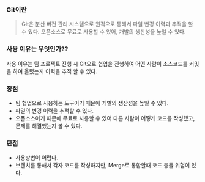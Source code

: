 ### Git이란 
> Git은 분산 버전 관리 시스템으로 원격으로 통해서 파일 변경 이력과 추적을 할 수 있다. 오픈소스로 무료로 사용할 수 있어, 개발의 생산성을 높일 수 있다. 

### 사용 이유는 무엇인가??
<p>
  사용 이유는 팀 프로젝트 진행 시 Git으로 협업을 진행하여 어떤 사람이 소스코드를 커밋을 하여 올렸는지 이력을 추적 할 수 있다. <br>
</p>

### 장점 
+ 팀 협업으로 사용하는 도구이기 때문에 개발의 생산성을 높일 수 있다.
+ 파일의 변경 이력을 추적할 수 있다.
+ 오픈소스이기 때문에 무료로 사용할 수 있어 다른 사람이 어떻게 코드를 작성했고, 문제를 해결했는지 볼 수 있다.


### 단점
+ 사용방법이 어렵다.
+ 브랜치를 통해서 각자 코드를 작성하지만, Merge로 통합할때 코드 충돌 위험이 있다. 
